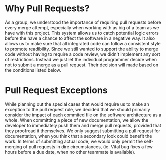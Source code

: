 # Why Pull Requests?
As a group, we understood the importance of requiring pull requests before every merge attempt, especially when working with as big of a team as we have with this project. This system allows us to catch potential logic errors before the have a chance to affect the software in a negative way. It also allows us to make sure that all integrated code can follow a consistent style to promote readibility. Since we still wanted to support the ability to merge code without having to require a code review, we didn't implement any sort of restrictions. Instead we just let the individual programmer decide when not to submit a merge as a pull request. Their decision will made based on the conditions listed below.

# Pull Request Exceptions
While planning out the special cases that would require us to make an exception to the pull request rule, we decided that we should primarily consider the impact of each commited file on the software architecture as a whole. When committing a piece of new documentation, we allow the developer to immediately push them and merge pull requests, provided that they proofread it themselves. We only suggest submitting a pull request for documentation, when you think that a secondary look could benefit the work. In terms of submitting actual code, we would only permit the self-merging of pull requests in dire circumstances, (ie. Vital bug fixes a few hours before a due date, when no other teammate is available).